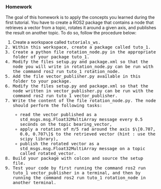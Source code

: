 ### Homework
The goal of this homework is to apply the concepts you learned during the first tutorial. You have to create a ROS2 package that contains a node that retrieves a vector from a topic, rotates it around a given axis, and publishes the result on another topic. To do so, follow the procedure below:
  1. Create a workspace called <tt>tutorials_ws<tt>.
  2. Within this workspace, create a package called <tt>tuto_1<tt>.
  3. Create a python file <tt>rotation_node.py<tt> in the appropriate folder of your package <tt>tuto_1<tt>.
  4. Modify the files <tt>setup.py<tt> and <tt>package.xml<tt> so that the node you will write in <tt>rotation_node.py<tt> can be run with the command <tt>ros2 run tuto_1 rotation_node<tt>.
  5. Add the file <tt>vector_publisher.py<tt> available in this folder to your package.
  6. Modify the files <tt>setup.py<tt> and <tt>package.xml<tt> so that the node written in <tt>vector_publisher.py<tt> can be run with the command <tt>ros2 run tuto_1 vector_publisher<tt>.
  7. Write the content of the file <tt>rotation_node.py<tt>. The node should perform the following tasks:
        * read the vector published as a <tt>std_msgs.msg.Float32MultiArray<tt> message every 0.5 seconds on the topic <tt>bearing_vector<tt>,
        * apply a rotation of $\pi/5$ rad around the axis $\[0.707, 0.0, 0.707\]$ to the retrieved vector (hint : use the scipy library),
        * publish the rotated vector as a <tt>std_msgs.msg.Float32MultiArray<tt> message on a topic called <tt>rotated_vector<tt>.
  8. Build your package with colcon and source the setup file.
  9. Test your code by first running the command <tt>ros2 run tuto_1 vector_publisher<tt> in a terminal, and then by running the command <tt>ros2 run tuto_1 rotation_node<tt> in another terminal.
